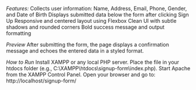 *Features:*
Collects user information: Name, Address, Email, Phone, Gender, and Date of Birth
Displays submitted data below the form after clicking Sign Up
Responsive and centered layout using Flexbox
Clean UI with subtle shadows and rounded corners
Bold success message and output formatting

*Preview*
After submitting the form, the page displays a confirmation message and echoes the entered data in a styled format.

*How to Run*
Install XAMPP or any local PHP server.
Place the file in your htdocs folder (e.g., C:\XAMPP\htdocs\signup-form\index.php).
Start Apache from the XAMPP Control Panel.
Open your browser and go to: http://localhost/signup-form/
